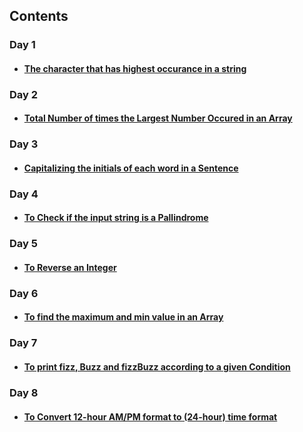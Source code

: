 ## Contents

### Day 1

- #### [The character that has highest occurance in a string](https://github.com/payalpatra/Javascript_ProblemSolving/blob/master/maxChar.js)

### Day 2

- #### [Total Number of times the Largest Number Occured in an Array](https://github.com/payalpatra/Javascript_ProblemSolving/blob/master/mode_of_maxNum.js)

### Day 3

- #### [Capitalizing the initials of each word in a Sentence](https://github.com/payalpatra/Javascript_ProblemSolving/blob/master/capitalize_initials.js)

### Day 4

- #### [To Check if the input string is a Pallindrome](https://github.com/payalpatra/Javascript_ProblemSolving/blob/master/isPallindrome.js)

### Day 5

- #### [To Reverse an Integer](https://github.com/payalpatra/Javascript_ProblemSolving/blob/master/reverseInt.js)

### Day 6

- #### [To find the maximum and min value in an Array](https://github.com/payalpatra/Javascript_ProblemSolving/blob/master/maxMin.js)

### Day 7

- #### [To print fizz, Buzz and fizzBuzz according to a given Condition](https://github.com/payalpatra/Javascript_ProblemSolving/blob/master/fizzBuzz.js)

### Day 8

- #### [To Convert 12-hour AM/PM format to (24-hour) time format](https://github.com/payalpatra/Javascript_ProblemSolving/blob/master/timeConversion.js)
